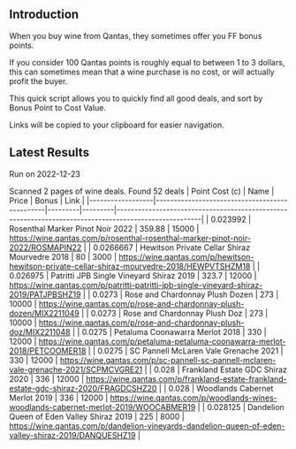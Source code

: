 ## Introduction

When you buy wine from Qantas, they sometimes offer you FF bonus points. 

If you consider 100 Qantas points is roughly equal to between 1 to 3 dollars, this can sometimes mean that a wine purchase is no cost, or will actually profit the buyer.

This quick script allows you to quickly find all good deals, and sort by Bonus Point to Cost Value.

Links will be copied to your clipboard for easier navigation.

## Latest Results

Run on 2022-12-23

Scanned 2 pages of wine deals.
Found 52 deals
|   Point Cost (c) | Name                                          |   Price |   Bonus | Link                                                                                                 |
|------------------|-----------------------------------------------|---------|---------|------------------------------------------------------------------------------------------------------|
|        0.023992  | Rosenthal Marker Pinot Noir 2022              |  359.88 |   15000 | https://wine.qantas.com/p/rosenthal-rosenthal-marker-pinot-noir-2022/ROSMAPIN22                      |
|        0.0266667 | Hewitson Private Cellar Shiraz Mourvedre 2018 |   80    |    3000 | https://wine.qantas.com/p/hewitson-hewitson-private-cellar-shiraz-mourvedre-2018/HEWPVTSHZM18        |
|        0.026975  | Patritti JPB Single Vineyard Shiraz 2019      |  323.7  |   12000 | https://wine.qantas.com/p/patritti-patritti-jpb-single-vineyard-shiraz-2019/PATJPBSHZ19              |
|        0.0273    | Rose and Chardonnay Plush Dozen               |  273    |   10000 | https://wine.qantas.com/p/rose-and-chardonnay-plush-dozen/MIX2211049                                 |
|        0.0273    | Rose and Chardonnay Plush Doz                 |  273    |   10000 | https://wine.qantas.com/p/rose-and-chardonnay-plush-doz/MIX2211048                                   |
|        0.0275    | Petaluma Coonawarra Merlot 2018               |  330    |   12000 | https://wine.qantas.com/p/petaluma-petaluma-coonawarra-merlot-2018/PETCOOMER18                       |
|        0.0275    | SC Pannell McLaren Vale Grenache 2021         |  330    |   12000 | https://wine.qantas.com/p/sc-pannell-sc-pannell-mclaren-vale-grenache-2021/SCPMCVGRE21               |
|        0.028     | Frankland Estate GDC Shiraz 2020              |  336    |   12000 | https://wine.qantas.com/p/frankland-estate-frankland-estate-gdc-shiraz-2020/FRAGDCSHZ20              |
|        0.028     | Woodlands Cabernet Merlot 2019                |  336    |   12000 | https://wine.qantas.com/p/woodlands-wines-woodlands-cabernet-merlot-2019/WOOCABMER19                 |
|        0.028125  | Dandelion Queen of Eden Valley Shiraz 2019    |  225    |    8000 | https://wine.qantas.com/p/dandelion-vineyards-dandelion-queen-of-eden-valley-shiraz-2019/DANQUESHZ19 |

